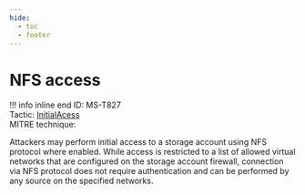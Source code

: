 ```yaml
---
hide:
  - toc
  - footer
---
```


# NFS access

!!! info inline end
    ID: MS-T827<br>
    Tactic: [InitialAcess](../tactics/InitialAccess/index.md) <br>
    MITRE technique:

Attackers may perform initial access to a storage account using NFS protocol where enabled. While access is restricted to a list of allowed virtual networks that are configured on the storage account firewall, connection via NFS protocol does not require authentication and can be performed by any source on the specified networks.
